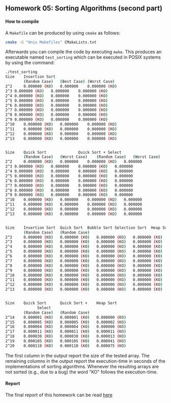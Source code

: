 ## Homework 05: Sorting Algorithms (second part)

#### How to compile

A `Makefile` can be produced by using `cmake` as follows:

```bash
cmake -G "Unix Makefiles" CMakeLists.txt 
```

Afterwards you can compile the code by executing `make`. This produces an executable named `test_sorting` which can be executed in POSIX systems by using the command:

```bash
./test_sorting
Size	Insertion Sort	          	        
    	(Random Case)	(Best Case)	(Worst Case)
2^2 	0.000000 (KO)	0.000000	0.000000 (KO)
2^3	0.000000 (KO)	0.000000	0.000000 (KO)
2^4	0.000000 (KO)	0.000000	0.000000 (KO)
2^5	0.000000 (KO)	0.000000	0.000000 (KO)
2^6	0.000000 (KO)	0.000000	0.000000 (KO)
2^7	0.000000 (KO)	0.000000	0.000000 (KO)
2^8	0.000000 (KO)	0.000000	0.000000 (KO)
2^9	0.000000 (KO)	0.000000	0.000000 (KO)
2^10	0.000000 (KO)	0.000000	0.000000 (KO)
2^11	0.000000 (KO)	0.000000	0.000000 (KO)
2^12	0.000000 (KO)	0.000000	0.000000 (KO)
2^13	0.000000 (KO)	0.000000	0.000000 (KO)


Size	Quick Sort	          	Quick Sort + Select
    	(Random Case)	(Worst Case)	(Random Case)	(Worst Case)
2^2 	0.000000 (KO)	0.000000	0.000000 (KO)	0.000000
2^3	0.000000 (KO)	0.000000	0.000000 (KO)	0.000000
2^4	0.000000 (KO)	0.000000	0.000000 (KO)	0.000000
2^5	0.000000 (KO)	0.000000	0.000000 (KO)	0.000000
2^6	0.000000 (KO)	0.000000	0.000000 (KO)	0.000000
2^7	0.000000 (KO)	0.000000	0.000000 (KO)	0.000000
2^8	0.000000 (KO)	0.000000	0.000000 (KO)	0.000000
2^9	0.000000 (KO)	0.000000	0.000000 (KO)	0.000000
2^10	0.000000 (KO)	0.000000	0.000000 (KO)	0.000000
2^11	0.000000 (KO)	0.000000	0.000000 (KO)	0.000000
2^12	0.000000 (KO)	0.000000	0.000000 (KO)	0.000000
2^13	0.000000 (KO)	0.000000	0.000000 (KO)	0.000000


Size	Insertion Sort	Quick Sort	Bubble Sort	Selection Sort	Heap Sort
    	(Random Case)	(Random Case)			
2^2 	0.000000 (KO)	0.000000 (KO)	0.000000 (KO)	0.000000 (KO)	0.000000 (KO)
2^3 	0.000000 (KO)	0.000000 (KO)	0.000000 (KO)	0.000000 (KO)	0.000000 (KO)
2^4 	0.000000 (KO)	0.000000 (KO)	0.000000 (KO)	0.000000 (KO)	0.000000 (KO)
2^5 	0.000000 (KO)	0.000000 (KO)	0.000000 (KO)	0.000000 (KO)	0.000000 (KO)
2^6 	0.000000 (KO)	0.000000 (KO)	0.000000 (KO)	0.000000 (KO)	0.000000 (KO)
2^7 	0.000000 (KO)	0.000000 (KO)	0.000000 (KO)	0.000000 (KO)	0.000000 (KO)
2^8 	0.000000 (KO)	0.000000 (KO)	0.000000 (KO)	0.000000 (KO)	0.000000 (KO)
2^9 	0.000000 (KO)	0.000000 (KO)	0.000000 (KO)	0.000000 (KO)	0.000000 (KO)
2^10	0.000000 (KO)	0.000000 (KO)	0.000000 (KO)	0.000000 (KO)	0.000000 (KO)
2^11	0.000000 (KO)	0.000000 (KO)	0.000000 (KO)	0.000000 (KO)	0.000000 (KO)
2^12	0.000000 (KO)	0.000000 (KO)	0.000000 (KO)	0.000000 (KO)	0.000000 (KO)
2^13	0.000000 (KO)	0.000000 (KO)	0.000000 (KO)	0.000000 (KO)	0.000000 (KO)


Size	Quick Sort  	Quick Sort +	Heap Sort
			  Select
    	(Random Case)	(Random Case)
2^14	0.000001 (KO)	0.000001 (KO)	0.000000 (KO)
2^15	0.000005 (KO)	0.000005 (KO)	0.000002 (KO)
2^16	0.000004 (KO)	0.000004 (KO)	0.000000 (KO)
2^17	0.000011 (KO)	0.000011 (KO)	0.000011 (KO)
2^18	0.000030 (KO)	0.000030 (KO)	0.000013 (KO)
2^19	0.000105 (KO)	0.000105 (KO)	0.000041 (KO)
2^20	0.000110 (KO)	0.000110 (KO)	0.000075 (KO)
```
The first column in the output report the size of the tested array. The remaining columns in the output report the execution-time in seconds of the implementations of sorting algorithms. Whenever the resulting arrays are not sorted (e.g., due to a bug) the word "KO" follows the execution-time.

#### Report

The final report of this homework can be read [here](https://github.com/RobertoCorti/Algorithmic-Design/blob/master/homeworks/homework_5/report/report.pdf)